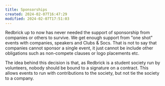 ```yaml
---
title: Sponsorships
created: 2024-02-07T16:47:29
modified: 2024-02-07T17:51:03
---
```


Redbrick up to now has never needed the support of sponsorship from companies or others to survive. We get enough support from "one shot" events with companies, speakers and Clubs & Socs. That is not to say that companies cannot sponsor a single event, it just cannot be include other obligations such as non-compete clauses or logo placements etc.

The idea behind this decision is that, as Redbrick is a student society run by volunteers, nobody should be bound to a signature on a contract. This allows events to run with contributions to the society, but not tie the society to a company.

